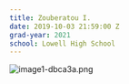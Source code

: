 ```yaml
---
title: Zouberatou I.
date: 2019-10-03 21:59:00 Z
grad-year: 2021
school: Lowell High School
---
```


![image1-dbca3a.png](/uploads/image1-dbca3a.png)